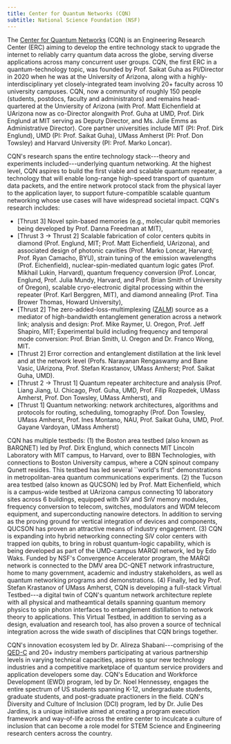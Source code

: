 ```yaml
---
title: Center for Quantum Networks (CQN)
subtitle: National Science Foundation (NSF)
---
```


The [Center for Quantum Networks](www.cqn-erc.org) (CQN) is an Engineering Research Center (ERC) aiming to develop the entire technology stack to upgrade the internet to reliably carry quantum data across the globe, serving diverse applications across many concurrent user groups. CQN, the first ERC in a quantum-technology topic, was founded by Prof. Saikat Guha as PI/Director in 2020 when he was at the University of Arizona, along with a highly-interdisciplinary yet closely-integrated team involving 20+ faculty across 10 university campuses. CQN, now a community of roughly 150 people (students, postdocs, faculty and administrators) and remains head-quartered at the Unviersity of Arizona (with Prof. Matt Eichenfield at UArizona now as co-Director alongwith Prof. Guha at UMD, Prof. Dirk Englund at MIT serving as Deputy Director, and Ms. Julie Emms as Administrative Director). Core partner universities include MIT (PI: Prof. Dirk Englund), UMD (PI: Prof. Saikat Guha), UMass Amherst (PI: Prof. Don Towsley) and Harvard University (PI: Prof. Marko Loncar). 

CQN's research spans the entire technology stack---theory and experiments included---underlying quantum networking. At the highest level, CQN aspires to build the first viable and scalable quantum repeater, a technology that will enable long-range high-speed transport of quantum data packets, and the entire network protocol stack from the physical layer to the application layer, to support future-compatible scalable quantum networking whose use cases will have widespread societal impact. CQN's research includes:

- [Thrust 3] Novel spin-based memories (e.g., molecular qubit memories being developed by Prof. Danna Freedman at MIT),
- [Thrust 3 -> Thrust 2] Scalable fabrication of color centers qubits in diamond (Prof. Englund, MIT; Prof. Matt Eichenfield, UArizona), and associated design of photonic cavities (Prof. Marko Loncar, Harvard; Prof. Ryan Camacho, BYU), strain tuning of the emission wavelengths (Prof. Eichenfield), nuclear-spin-mediated quantum logic gates (Prof. Mikhail Lukin, Harvard), quantum frequency conversion (Prof. Loncar, Englund, Prof. Julia Mundy, Harvard, and Prof. Brian Smith of University of Oregon), scalable cryo-electronic digital processing within the repeater (Prof. Karl Berggren, MIT), and diamond annealing (Prof. Tina Brower Thomas, Howard University),
- [Thrust 2] The zero-added-loss-multimplexing ([ZALM](https://journals.aps.org/prapplied/abstract/10.1103/PhysRevApplied.19.054029)) source as a mediator of high-bandwidth entanglement generation across a network link; analysis and design: Prof. Mike Raymer, U. Oregon, Prof. Jeff Shapiro, MIT; Experimental build including frequency and temporal mode conversion: Prof. Brian Smith, U. Oregon and Dr. Franco Wong, MIT. 
- [Thrust 2] Error correction and entanglement distillation at the link level and at the network level (Profs. Narayanan Rengaswamy and Bane Vasic, UArizona, Prof. Stefan Krastanov, UMass Amherst; Prof. Saikat Guha, UMD).
- [Thrust 2 -> Thrust 1] Quantum repeater architecture and analysis (Prof. Liang Jiang, U. Chicago, Prof. Guha, UMD, Prof. Filip Rozpedek, UMass Amherst, Prof. Don Towsley, UMass Amherst), and 
- [Thrust 1] Quantum networking: network architectures, algorithms and protocols for routing, scheduling, tomography (Prof. Don Towsley, UMass Amherst, Prof. Ines Montano, NAU, Prof. Saikat Guha, UMD, Prof. Gayane Vardoyan, UMass Amherst)

CQN has multiple testbeds: (1) the Boston area testbed (also known as BARQNET) led by Prof. Dirk Englund, which connects MIT Lincoln Laboratory with MIT campus, to Harvard, over to BBN Technologies, with connections to Boston University campus, where a CQN spinout company Qunett resides. This testbed has led several ``world's first" demonstrations in metropolitan-area quantum communications experiments. (2) the Tucson area testbed (also known as QUCSON) led by Prof. Matt Eichenfield, which is a campus-wide testbed at UArizona campus connecting 10 laboratory sites across 6 buildings, equipped with SiV and SnV memory modules, frequency conversion to telecom, switches, modulators and WDM telecom equipment, and superconducting nanowire detectors. In addition to serving as the proving ground for vertical integration of devices and components, QUCSON has proven an attractive means of industry engagement. (3) CQN is expanding into hybrid networking connecting SiV color centers with trapped ion qubits, to bring in robust quantum-logic capability, which is being developed as part of the UMD-campus MARQI network, led by Edo Waks. Funded by NSF's Convergence Accelerator program, the MARQI network is connected to the DMV area DC-QNET network infrastructure, home to many government, academic and industry stakeholders, as well as quantum networking programs and demonstrations. (4) Finally, led by Prof. Stefan Krastanov of UMass Amherst, CQN is developing a full-stack Virtual Testbed---a digital twin of CQN's quantum network architecture replete with all physical and matheamtical details spanning quantum memory physics to spin photon interfaces to entanglement distillation to network theory to applications. This Virtual Testbed, in addition to serving as a design, evaluation and research tool, has also proven a source of technical integration across the wide swath of disciplines that CQN brings together.

CQN's innovation ecosystem led by Dr. Alireza Shabani---comprising of the [QED-C](https://quantumconsortium.org/) and 20+ industry members participating at various partnership levels in varying technical capacities, aspires to spur new technology industries and a competitive marketplace of quantum service providers and application developers some day. CQN's Education and Workforce Development (EWD) program, led by Dr. Noel Hennessey, engages the entire spectrum of US students spanning K-12, undergraduate students, graduate students, and post-graduate practioners in the field. CQN's Diversity and Culture of Inclusion (DCI) program, led by Dr. Julie Des Jardins, is a unique initiative aimed at creating a program execution framework and way-of-life across the entire center to inculcate a culture of inclusion that can become a role model for STEM Science and Engineering research centers across the country.